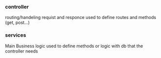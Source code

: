 ### controller

routing/handeling requist and responce
used to define routes and methods (get, post...)

### services

Main Business logic
used to define methods or logic with db that the controller needs
